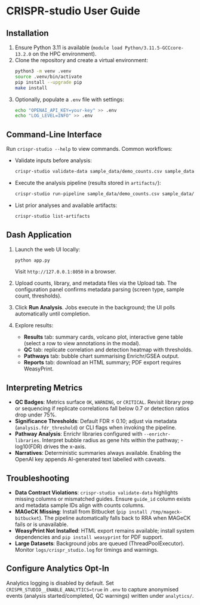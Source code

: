 # CRISPR-studio User Guide

## Installation

1. Ensure Python 3.11 is available (`module load Python/3.11.5-GCCcore-13.2.0` on the HPC environment).
2. Clone the repository and create a virtual environment:
   ```bash
   python3 -m venv .venv
   source .venv/bin/activate
   pip install --upgrade pip
   make install
   ```
3. Optionally, populate a `.env` file with settings:
   ```bash
   echo "OPENAI_API_KEY=your-key" >> .env
   echo "LOG_LEVEL=INFO" >> .env
   ```

## Command-Line Interface

Run `crispr-studio --help` to view commands. Common workflows:

- Validate inputs before analysis:
  ```bash
  crispr-studio validate-data sample_data/demo_counts.csv sample_data/demo_library.csv sample_data/demo_metadata.json
  ```
- Execute the analysis pipeline (results stored in `artifacts/`):
  ```bash
  crispr-studio run-pipeline sample_data/demo_counts.csv sample_data/demo_library.csv sample_data/demo_metadata.json --enrichr-libraries Reactome_2022
  ```
- List prior analyses and available artifacts:
  ```bash
  crispr-studio list-artifacts
  ```

## Dash Application

1. Launch the web UI locally:
   ```bash
   python app.py
   ```
   Visit `http://127.0.0.1:8050` in a browser.

2. Upload counts, library, and metadata files via the Upload tab. The configuration panel confirms metadata parsing (screen type, sample count, thresholds).

3. Click **Run Analysis**. Jobs execute in the background; the UI polls automatically until completion.

4. Explore results:
   - **Results** tab: summary cards, volcano plot, interactive gene table (select a row to view annotations in the modal).
   - **QC** tab: replicate correlation and detection heatmap with thresholds.
   - **Pathways** tab: bubble chart summarising Enrichr/GSEA output.
   - **Reports** tab: download an HTML summary; PDF export requires WeasyPrint.

## Interpreting Metrics

- **QC Badges**: Metrics surface `OK`, `WARNING`, or `CRITICAL`. Revisit library prep or sequencing if replicate correlations fall below 0.7 or detection ratios drop under 75%.
- **Significance Thresholds**: Default FDR ≤ 0.10; adjust via metadata (`analysis.fdr_threshold`) or CLI flags when invoking the pipeline.
- **Pathway Analysis**: Enrichr libraries configured with `--enrichr-libraries`. Interpret bubble radius as gene hits within the pathway; -log10(FDR) drives the x-axis.
- **Narratives**: Deterministic summaries always available. Enabling the OpenAI key appends AI-generated text labelled with caveats.

## Troubleshooting

- **Data Contract Violations**: `crispr-studio validate-data` highlights missing columns or mismatched guides. Ensure `guide_id` column exists and metadata sample IDs align with counts columns.
- **MAGeCK Missing**: Install from Bitbucket (`pip install /tmp/mageck-bitbucket`). The pipeline automatically falls back to RRA when MAGeCK fails or is unavailable.
- **WeasyPrint Not Installed**: HTML export remains available; install system dependencies and `pip install weasyprint` for PDF support.
- **Large Datasets**: Background jobs are queued (ThreadPoolExecutor). Monitor `logs/crispr_studio.log` for timings and warnings.

## Configure Analytics Opt-In

Analytics logging is disabled by default. Set `CRISPR_STUDIO__ENABLE_ANALYTICS=true` in `.env` to capture anonymised events (analysis started/completed, QC warnings) written under `analytics/`.
